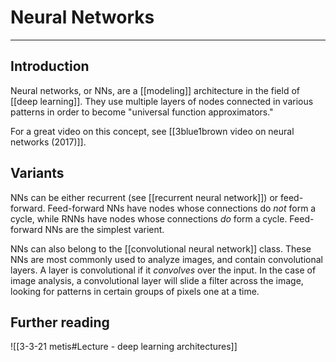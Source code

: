 # Neural Networks

---
## Introduction
Neural networks, or NNs, are a [[modeling]] architecture in the field of [[deep learning]]. They use multiple layers of nodes connected in various patterns in order to become "universal function approximators."

For a great video on this concept, see [[3blue1brown video on neural networks (2017)]]. 

## Variants
NNs can be either recurrent (see [[recurrent neural network]]) or feed-forward. Feed-forward NNs have nodes whose connections do *not* form a cycle, while RNNs have nodes whose connections *do* form a cycle. Feed-forward NNs are the simplest varient. 

NNs can also belong to the [[convolutional neural network]] class. These NNs are most commonly used to analyze images, and contain convolutional layers. A layer is convolutional if it *convolves* over the input. In the case of image analysis, a convolutional layer will slide a filter across the image, looking for patterns in certain groups of pixels one at a time. 

## Further reading
![[3-3-21 metis#Lecture - deep learning architectures]]